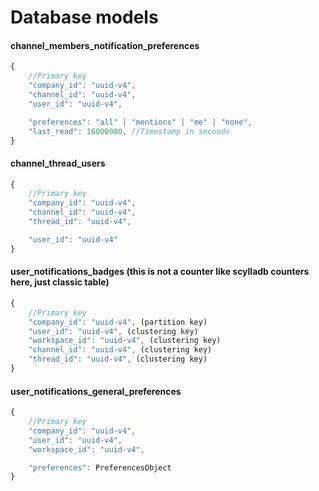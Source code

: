 # Database models

#### **channel\_members\_notification\_preferences**

```javascript
{
	//Primary key
	"company_id": "uuid-v4",
	"channel_id": "uuid-v4",
	"user_id": "uuid-v4",

	"preferences": "all" | "mentions" | "me" | "none",
	"last_read": 16000000, //Timestamp in seconds	
}
```

#### **channel\_thread\_users**

```javascript
{
	//Primary key
	"company_id": "uuid-v4",
	"channel_id": "uuid-v4",
	"thread_id": "uuid-v4",

	"user_id": "uuid-v4"
}
```

#### **user\_notifications\_badges \(this is not a counter like scylladb counters here, just classic table\)**

```javascript
{
	//Primary key
	"company_id": "uuid-v4", (partition key)
	"user_id": "uuid-v4", (clustering key)
	"workspace_id": "uuid-v4", (clustering key)
	"channel_id": "uuid-v4", (clustering key)
	"thread_id": "uuid-v4", (clustering key)
}
```

#### **user\_notifications\_general\_preferences**

```javascript
{
	//Primary key
	"company_id": "uuid-v4",
	"user_id": "uuid-v4",
	"workspace_id": "uuid-v4",

	"preferences": PreferencesObject
}
```

